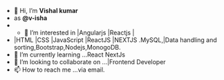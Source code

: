 - 👋 Hi, I’m **Vishal kumar** 
- as **@v-isha**
- - 👀 I’m interested in |Angularjs |Reactjs |
- |HTML |CSS  |JavaScript |ReactJS |NEXTJS .MySQL,|Data handling and sorting,Bootstrap,Nodejs,MonogoDB.
- 🌱 I’m currently learning ...React NextJs
- 💞️ I’m looking to collaborate on ...|Frontend Developer
- 📫 How to reach me ...via email.

<!---
v-isha/v-isha is a ✨ special ✨ repository because its `README.md` (this file) appears on your GitHub profile.
You can click the Preview link to take a look at your changes.
--->
